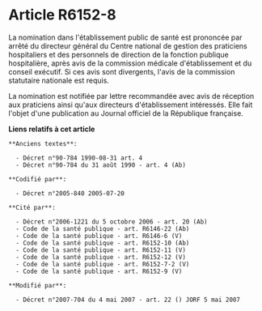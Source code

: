 # Article R6152-8

La nomination dans l'établissement public de santé est prononcée par arrêté du directeur général du Centre national de
gestion des praticiens hospitaliers et des personnels de direction de la fonction publique hospitalière, après avis de la
commission médicale d'établissement et du conseil exécutif. Si ces avis sont divergents, l'avis de la commission statutaire
nationale est requis.

La nomination est notifiée par lettre recommandée avec avis de réception aux praticiens ainsi qu'aux directeurs
d'établissement intéressés. Elle fait l'objet d'une publication au Journal officiel de la République française.

**Liens relatifs à cet article**

	**Anciens textes**:

	  - Décret n°90-784 1990-08-31 art. 4
	  - Décret n°90-784 du 31 août 1990 - art. 4 (Ab)

	**Codifié par**:

	  - Décret n°2005-840 2005-07-20

	**Cité par**:

	  - Décret n°2006-1221 du 5 octobre 2006 - art. 20 (Ab)
	  - Code de la santé publique - art. R6146-22 (Ab)
	  - Code de la santé publique - art. R6146-6 (V)
	  - Code de la santé publique - art. R6152-10 (Ab)
	  - Code de la santé publique - art. R6152-11 (V)
	  - Code de la santé publique - art. R6152-12 (V)
	  - Code de la santé publique - art. R6152-7-2 (V)
	  - Code de la santé publique - art. R6152-9 (V)

	**Modifié par**:

	  - Décret n°2007-704 du 4 mai 2007 - art. 22 () JORF 5 mai 2007
